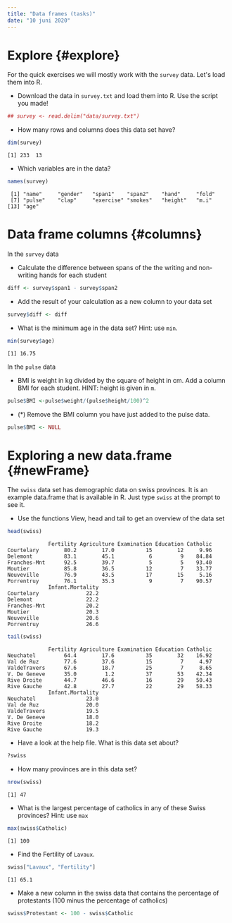 ```yaml
---
title: "Data frames (tasks)"
date: "10 juni 2020"
---
```




# Explore {#explore}

For the quick exercises we will mostly work with the `survey` data. Let's load them into R.

- Download the data in `survey.txt` and load them into R. Use the script you made!

```r
## survey <- read.delim("data/survey.txt")
```

- How many rows and columns does this data set have?

```r
dim(survey)
```

```
[1] 233  13
```

- Which variables are in the data?

```r
names(survey)
```

```
 [1] "name"     "gender"   "span1"    "span2"    "hand"     "fold"    
 [7] "pulse"    "clap"     "exercise" "smokes"   "height"   "m.i"     
[13] "age"     
```



# Data frame columns {#columns}

In the `survey` data 

- Calculate the difference between spans of the the writing and non-writing hands for each student

```r
diff <- survey$span1 - survey$span2
```

- Add the result of your calculation as a new column to your data set

```r
survey$diff <- diff
```

- What is the minimum age in the data set? Hint: use `min`.

```r
min(survey$age)
```

```
[1] 16.75
```

In the `pulse` data

- BMI is weight in kg divided by the square of height in cm. Add a column BMI for each student. HINT: height is given in `m`.

```r
pulse$BMI <-pulse$weight/(pulse$height/100)^2
```

- (*) Remove the BMI column you have just added to the pulse data.

```r
pulse$BMI <- NULL
```


# Exploring a new data.frame {#newFrame}

The `swiss` data set has demographic data on swiss provinces. It is an example data.frame that is available in R. Just type `swiss` at the prompt to see it.

-	Use the functions View, head and tail to get an overview of the data set

```r
head(swiss)
```

```
             Fertility Agriculture Examination Education Catholic
Courtelary        80.2        17.0          15        12     9.96
Delemont          83.1        45.1           6         9    84.84
Franches-Mnt      92.5        39.7           5         5    93.40
Moutier           85.8        36.5          12         7    33.77
Neuveville        76.9        43.5          17        15     5.16
Porrentruy        76.1        35.3           9         7    90.57
             Infant.Mortality
Courtelary               22.2
Delemont                 22.2
Franches-Mnt             20.2
Moutier                  20.3
Neuveville               20.6
Porrentruy               26.6
```

```r
tail(swiss)
```

```
             Fertility Agriculture Examination Education Catholic
Neuchatel         64.4        17.6          35        32    16.92
Val de Ruz        77.6        37.6          15         7     4.97
ValdeTravers      67.6        18.7          25         7     8.65
V. De Geneve      35.0         1.2          37        53    42.34
Rive Droite       44.7        46.6          16        29    50.43
Rive Gauche       42.8        27.7          22        29    58.33
             Infant.Mortality
Neuchatel                23.0
Val de Ruz               20.0
ValdeTravers             19.5
V. De Geneve             18.0
Rive Droite              18.2
Rive Gauche              19.3
```

- Have a look at the help file. What is this data set about?

```r
?swiss
```

- How many provinces are in this data set?

```r
nrow(swiss)
```

```
[1] 47
```

-	What is the largest percentage of catholics in any of these Swiss provinces? Hint: use `max`

```r
max(swiss$Catholic)
```

```
[1] 100
```

- Find the Fertility of `Lavaux`.

```r
swiss["Lavaux", "Fertility"]
```

```
[1] 65.1
```

- Make a new column in the swiss data that contains the percentage of protestants (100 minus the percentage of catholics)

```r
swiss$Protestant <- 100 - swiss$Catholic
```



